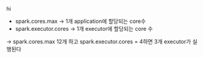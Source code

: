 hi 

- spark.cores.max -> 1개 application에 할당되는 core수
- spark.executor.cores -> 1개 executor에 할당되는 core 수

-> spark.cores.max 12개 하고 spark.executor.cores = 4하면 3개 executor가 실행된다
